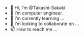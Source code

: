 - 👋 Hi, I’m @Takashi-Sakaki
- 👀 I’m computer engineer.
- 🌱 I’m currently learning ...
- 💞️ I’m looking to collaborate on ...
- 📫 How to reach me ...

<!---
Takashi-Sakaki/Takashi-Sakaki is a ✨ special ✨ repository because its `README.md` (this file) appears on your GitHub profile.
You can click the Preview link to take a look at your changes.
--->
